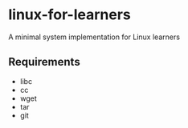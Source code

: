 # linux-for-learners
A minimal system implementation for Linux learners

## Requirements
- libc
- cc
- wget
- tar
- git

